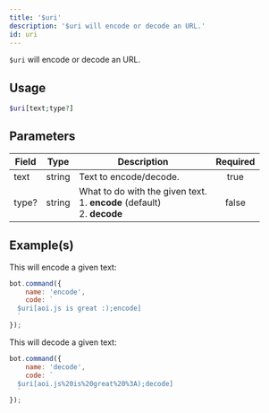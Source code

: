 ```yaml
---
title: '$uri'
description: '$uri will encode or decode an URL.'
id: uri
---
```


`$uri` will encode or decode an URL.

## Usage

```php
$uri[text;type?]
```

## Parameters

| Field | Type   | Description                                                                                     | Required |
| ----- | ------ | ----------------------------------------------------------------------------------------------- |:--------:|
| text  | string | Text to encode/decode.                                                                          |   true   |
| type? | string | What to do with the given text. <br /> 1. **encode** (default) <br /> 2. **decode** |  false   |

## Example(s)

This will encode a given text:

```javascript
bot.command({
    name: 'encode',
    code: `
  $uri[aoi.js is great :);encode]
  `
});
```

This will decode a given text:

```javascript
bot.command({
    name: 'decode',
    code: `
  $uri[aoi.js%20is%20great%20%3A);decode]
  `
});
```
